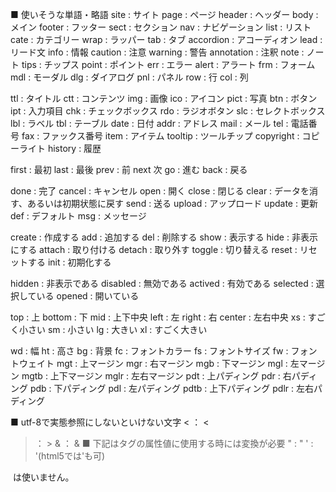 ■ 使いそうな単語・略語
site : サイト
page : ページ
header : ヘッダー
body : メイン
footer : フッター
sect : セクション
nav : ナビゲーション
list : リスト
cate : カテゴリー
wrap : ラッパー
tab : タブ
accordion : アコーディオン
lead : リード文
info : 情報
caution : 注意
warning : 警告
annotation : 注釈
note : ノート
tips : チップス
point : ポイント
err : エラー
alert : アラート
frm : フォーム
mdl : モーダル
dlg : ダイアログ
pnl : パネル
row : 行
col : 列

ttl : タイトル
ctt : コンテンツ
img : 画像
ico : アイコン
pict : 写真
btn : ボタン
ipt : 入力項目
chk : チェックボックス
rdo : ラジオボタン
slc : セレクトボックス
lbl : ラベル
tbl : テーブル
date : 日付
addr : アドレス
mail : メール
tel : 電話番号
fax : ファックス番号
item : アイテム
tooltip : ツールチップ
copyright : コピーライト
history : 履歴

first : 最初
last : 最後
prev : 前
next 次
go : 進む
back : 戻る

done : 完了
cancel : キャンセル
open : 開く
close : 閉じる
clear : データを消す、あるいは初期状態に戻す
send : 送る
upload : アップロード
update : 更新
def : デフォルト
msg : メッセージ

create : 作成する
add : 追加する
del : 削除する
show : 表示する
hide : 非表示にする
attach : 取り付ける
detach : 取り外す
toggle : 切り替える
reset : リセットする
init : 初期化する

hidden : 非表示である
disabled : 無効である
actived : 有効である
selected : 選択している
opened : 開いている

top : 上
bottom : 下
mid : 上下中央
left : 左
right : 右
center : 左右中央
xs : すごく小さい
sm : 小さい
lg : 大きい
xl : すごく大きい

wd : 幅
ht : 高さ
bg : 背景
fc : フォントカラー
fs : フォントサイズ
fw : フォントウェイト
mgt : 上マージン
mgr : 右マージン
mgb : 下マージン
mgl : 左マージン
mgtb : 上下マージン
mglr : 左右マージン
pdt : 上パディング
pdr : 右パディング
pdb : 下パディング
pdl : 左パディング
pdtb : 上下パディング
pdlr : 左右パディング

■ utf-8で実態参照にしないといけない文字
< ： &lt;
> ： &gt;
& ： &amp;
■ 下記はタグの属性値に使用する時には変換が必要
" : &quot;
' : &#39;(html5では&apos;も可)

&nbsp;は使いません。